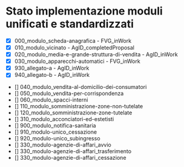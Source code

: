 # Stato implementazione moduli unificati e standardizzati

- [x] 000_modulo_scheda-anagrafica - FVG_inWork
- [x] 010_modulo_vicinato - AgID_completedProposal
- [x] 020_modulo_media-e-grande-struttura-di-vendita - AgID_inWork
- [x] 030_modulo_apparecchi-automatici - FVG_inWork
- [x] 930_allegato-a - AgID_inWork
- [x] 940_allegato-b - AgID_inWork
- [] 040_modulo_vendita-al-domicilio-dei-consumatori
- [] 050_modulo_vendita-per-corrispondenza
- [] 060_modulo_spacci-interni
- [] 110_modulo_somministrazione-zone-non-tutelate
- [] 120_modulo_somministrazione-zone-tutelate
- [] 310_modulo_acconciatori-ed-estetisti
- [] 900_modulo_notifica-sanitaria
- [] 910_modulo-unico_cessazione
- [] 920_modulo-unico_subingresso
- [] 330_modulo-agenzie-di-affari_avvio
- [] 330_modulo-agenzie-di-affari_trasferimento
- [] 330_modulo-agenzie-di-affari_cessazione

